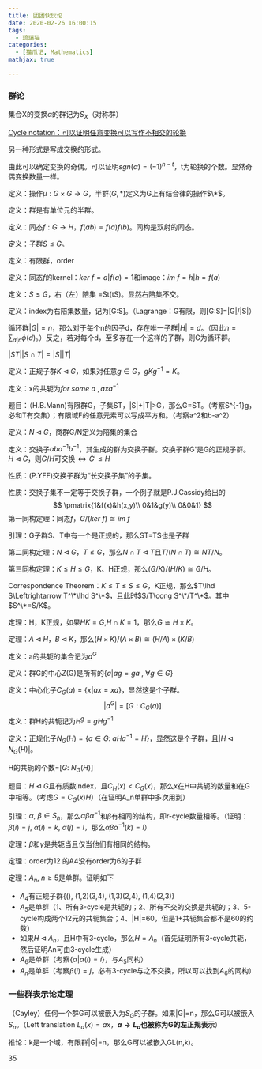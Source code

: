 ```yaml
---
title: 团团伙伙论
date: 2020-02-26 16:00:15
tags:
  - 琉璃猫
categories:
  - [猫爪记, Mathematics]
mathjax: true

---
```


### 群论

集合X的变换$\alpha$的群记为$S_X$（对称群）

<u>Cycle notation：可以证明任意变换可以写作不相交的轮换</u>

另一种形式是写成交换的形式。

由此可以确定变换的奇偶。可以证明$sgn(\alpha)=(-1)^{n-t}$，t为轮换的个数。显然奇偶变换数量一样。

<!--more-->

定义：操作$\mu:G\times G\rightarrow G$，半群$(G,*)$定义为G上有结合律的操作$\*$。

定义：群是有单位元的半群。

定义：同态$f:G\to H$，$f(ab)=f(a)f(b)$。同构是双射的同态。

定义：子群$S\leq G$。

定义：有限群，order

定义：同态$f$的kernel：$ker\:f={a|f(a)=1}$和image：$im\:f={h|h=f(a)}$

定义：$S\leq G$，右（左）陪集 =St(tS)。显然右陪集不交。

定义：index为右陪集数量，记为[G:S]。（Lagrange：G有限，则[G:S]=|G|/|S|）

循环群$|G|=n$，那么对于每个n的因子d，存在唯一子群$|H|=d$。（因此$n=\sum_{d|n}\phi(d)$。）反之，若对每个d，至多存在一个这样的子群，则G为循环群。

$|ST||S\cap T|=|S||T|$

定义：正规子群$K\lhd G$，如果对任意$g\in G$，$gKg^{-1}=K$。

定义：x的共轭为$for\:some\:a\:,axa^{-1}$

题目：（H.B.Mann)有限群G，子集ST，|S|+|T|>G，那么G=ST。（考察S^{-1}g，必和T有交集）；有限域F的任意元素可以写成平方和。（考察a^2和b-a^2）

定义：$N\lhd G$，商群G/N定义为陪集的集合

定义：交换子$aba^{-1}b^{-1}$，其生成的群为交换子群。交换子群G'是G的正规子群。$H\lhd G$，则$G/H$可交换$\Leftrightarrow G'\leq H$

性质：(P.YFF)交换子群为“长交换子集”的子集。

性质：交换子集不一定等于交换子群，一个例子就是P.J.Cassidy给出的
$$
\pmatrix{1&f(x)&h(x,y)\\
0&1&g(y)\\
0&0&1}
$$
第一同构定理：同态$f$，$G/(ker\:f)\cong im\:f$

引理：G子群S、T中有一个是正规的，那么ST=TS也是子群

第二同构定理：$N\lhd G$，$T\leq G$，那么$N\cap T\lhd T$且$T/(N\cap T)\cong NT/N$。

第三同构定理：$K\leq H\leq G$，K、H正规，那么$(G/K)/(H/K)\cong G/H$。

Correspondence Theorem：$K\leq T\leq S\leq G$，K正规，那么$T\lhd S\Leftrightarrow T^\*\lhd S^\*$，且此时$S/T\cong S^\*/T^\*$。其中$S^\*=S/K$。

定理：H，K正规，如果$HK=G$,$H\cap K=1$，那么$G\cong H\times K$。

定理：$A\lhd H$，$B\lhd K$，那么$(H\times K)/(A\times B)\cong(H/A)\times(K/B)$

定义：a的共轭的集合记为$a^G$

定义：群G的中心Z(G)是所有的$\{a|ag=ga\:,\:\forall g\in G\}$

定义：中心化子$C_G(a)=\{x|ax=xa\}$，显然这是个子群。
$$
|a^G|=[G:C_G(a)]
$$
定义：群H的共轭记为$H^g=gHg^{-1}$

定义：正规化子$N_G(H)=\{a\in G:\:aHa^{-1}=H\}$，显然这是个子群，且$|H\lhd N_G(H)|$。

H的共轭的个数=$[G:\:N_G(H)]$

题目：$H\lhd G$且有质数index，且$C_H(x)<C_G(x)$，那么x在H中共轭的数量和在G中相等。（考虑$G=C_G(x)H$）（在证明A_n单群中多次用到）

引理：$\alpha,\:\beta\in S_n$，那么$\alpha\beta\alpha^{-1}$和$\beta$有相同的结构，即r-cycle数量相等。（证明：$\beta(i)=j,\:\alpha(i)=k,\:\alpha(j)=l$，那么$\alpha\beta\alpha^{-1}(k)=l$）

定理：$\beta$和$\gamma$是共轭当且仅当他们有相同的结构。

定理：order为12 的A4没有order为6的子群

定理：$A_n,\:n\geq 5$是单群。证明如下

+ $A_4$有正规子群{(), (1,2)(3,4), (1,3)(2,4), (1,4)(2,3)}
+ $A_5$是单群（1、所有3-cycle是共轭的；2、所有不交的交换是共轭的；3、5-cycle构成两个12元的共轭集合；4、|H|=60，但是1+共轭集合都不是60的约数）
+ 如果$H\lhd A_n$，且H中有3-cycle，那么$H=A_n$（首先证明所有3-cycle共轭，然后证明An可由3-cycle生成）
+ $A_6$是单群（考察$\{\alpha|\alpha(i)=i\}$，与$A_5$同构）
+ $A_n$是单群（考察$\beta(i)=j$，必有3-cycle与之不交换，所以可以找到$A_6$的同构）

### 一些群表示论定理

（Cayley）任何一个群G可以被嵌入为$S_G$的子群。如果|G|=n，那么G可以被嵌入$S_n$。（Left translation $L_a(x)=ax$，**$a\to L_a$也被称为G的左正规表示**）

推论：k是一个域，有限群|G|=n，那么G可以被嵌入GL(n,k)。



35